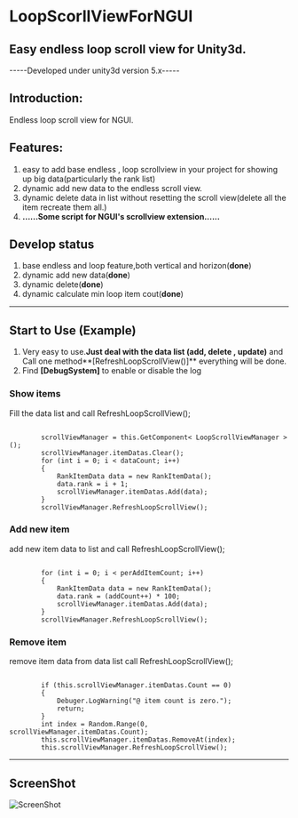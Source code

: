 # LoopScorllViewForNGUI
## Easy endless loop scroll view for Unity3d. 

-----Developed under unity3d version 5.x-----


## Introduction:

Endless loop scroll view for NGUI.

## Features:

1. easy to add base endless , loop scrollview in your project for showing up big data(particularly the rank list)
2. dynamic add new data to the endless scroll view.
3. dynamic delete data in list without resetting the scroll view(delete all the item recreate them all.)
4. **......Some script for NGUI's scrollview extension......**

## Develop status

1. base endless and loop feature,both vertical and horizon(**done**)
2. dynamic add new data(**done**)
3. dynamic delete(**done**)
4. dynamic calculate min loop item cout(**done**) 

*****

## Start to Use (Example)

1. Very easy to use.**Just deal with the data list (add, delete , update)** and Call one method**[RefreshLoopScrollView()]** everything will be done.
2. Find **[DebugSystem]** to enable or disable the log

### Show items
Fill the data list and call RefreshLoopScrollView();

<pre><code>
        scrollViewManager = this.GetComponent< LoopScrollViewManager >();
        scrollViewManager.itemDatas.Clear();
        for (int i = 0; i < dataCount; i++)
        {
            RankItemData data = new RankItemData();
            data.rank = i + 1;
            scrollViewManager.itemDatas.Add(data);
        }
        scrollViewManager.RefreshLoopScrollView();
</code></pre>

### Add new item
add new item data to list and call RefreshLoopScrollView();

<pre><code>
        for (int i = 0; i < perAddItemCount; i++)
        {
            RankItemData data = new RankItemData();
            data.rank = (addCount++) * 100;
            scrollViewManager.itemDatas.Add(data);
        }
        scrollViewManager.RefreshLoopScrollView();
</code></pre>

### Remove item
remove item data from data list call RefreshLoopScrollView();

<pre><code>
        if (this.scrollViewManager.itemDatas.Count == 0)
        {
            Debuger.LogWarning("@ item count is zero.");
            return;
        }
        int index = Random.Range(0, scrollViewManager.itemDatas.Count);
        this.scrollViewManager.itemDatas.RemoveAt(index);
        this.scrollViewManager.RefreshLoopScrollView();
</code></pre>

*****

## ScreenShot

![ScreenShot](https://github.com/tinyantstudio/LoopScorllViewForNGUI/blob/master/ScreenShot.png)
